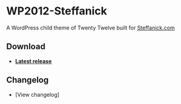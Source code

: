 # WP2012-Steffanick
A WordPress child theme of Twenty Twelve built for [Steffanick.com](https://www.steffanick.com/)

## Download
* [**Latest release**](https://github.com/AdamSteffanick/WP2012-Steffanick/releases/latest)

## Changelog
* [View changelog]